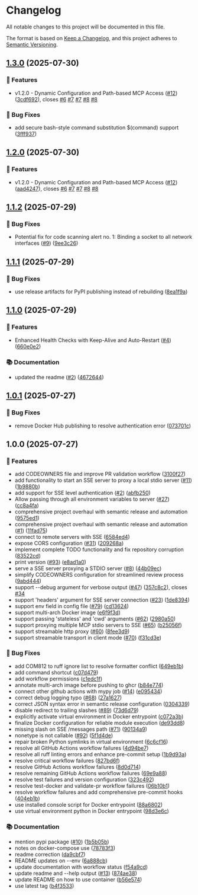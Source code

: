 # Changelog

All notable changes to this project will be documented in this file.

The format is based on [Keep a Changelog](https://keepachangelog.com/en/1.0.0/),
and this project adheres to [Semantic Versioning](https://semver.org/spec/v2.0.0.html).

## [1.3.0](https://github.com/billyjbryant/mcp-foxxy-bridge/compare/v1.2.0...v1.3.0) (2025-07-30)


### 🚀 Features

* v1.2.0 - Dynamic Configuration and Path-based MCP Access ([#12](https://github.com/billyjbryant/mcp-foxxy-bridge/issues/12)) ([3cdf692](https://github.com/billyjbryant/mcp-foxxy-bridge/commit/3cdf69288d7092326519c81cd9acea27b9a9b414)), closes [#6](https://github.com/billyjbryant/mcp-foxxy-bridge/issues/6) [#7](https://github.com/billyjbryant/mcp-foxxy-bridge/issues/7) [#7](https://github.com/billyjbryant/mcp-foxxy-bridge/issues/7) [#8](https://github.com/billyjbryant/mcp-foxxy-bridge/issues/8) [#8](https://github.com/billyjbryant/mcp-foxxy-bridge/issues/8)


### 🐛 Bug Fixes

* add secure bash-style command substitution $(command) support ([3fff937](https://github.com/billyjbryant/mcp-foxxy-bridge/commit/3fff9378a1e27a4bdec54ef221371f754ee9e9ad))

## [1.2.0](https://github.com/billyjbryant/mcp-foxxy-bridge/compare/v1.1.2...v1.2.0) (2025-07-30)


### 🚀 Features

* v1.2.0 - Dynamic Configuration and Path-based MCP Access ([#12](https://github.com/billyjbryant/mcp-foxxy-bridge/issues/12)) ([aad4247](https://github.com/billyjbryant/mcp-foxxy-bridge/commit/aad424751fff50214eca22ac09aead679df87969)), closes [#6](https://github.com/billyjbryant/mcp-foxxy-bridge/issues/6) [#7](https://github.com/billyjbryant/mcp-foxxy-bridge/issues/7) [#7](https://github.com/billyjbryant/mcp-foxxy-bridge/issues/7) [#8](https://github.com/billyjbryant/mcp-foxxy-bridge/issues/8) [#8](https://github.com/billyjbryant/mcp-foxxy-bridge/issues/8)

## [1.1.2](https://github.com/billyjbryant/mcp-foxxy-bridge/compare/v1.1.1...v1.1.2) (2025-07-29)


### 🐛 Bug Fixes

* Potential fix for code scanning alert no. 1: Binding a socket to all network interfaces ([#9](https://github.com/billyjbryant/mcp-foxxy-bridge/issues/9)) ([9ee3c26](https://github.com/billyjbryant/mcp-foxxy-bridge/commit/9ee3c26e05aae41fb9444f4ff002b70dd2880d41))

## [1.1.1](https://github.com/billyjbryant/mcp-foxxy-bridge/compare/v1.1.0...v1.1.1) (2025-07-29)


### 🐛 Bug Fixes

* use release artifacts for PyPI publishing instead of rebuilding ([8ea1f9a](https://github.com/billyjbryant/mcp-foxxy-bridge/commit/8ea1f9a507d3e71ee54e855430c8c09a924acf78))

## [1.1.0](https://github.com/billyjbryant/mcp-foxxy-bridge/compare/v1.0.1...v1.1.0) (2025-07-29)


### 🚀 Features

* Enhanced Health Checks with Keep-Alive and Auto-Restart ([#4](https://github.com/billyjbryant/mcp-foxxy-bridge/issues/4)) ([660e0e2](https://github.com/billyjbryant/mcp-foxxy-bridge/commit/660e0e22ae15b224f115de7e6cb3b4cb06410ea7))


### 📚 Documentation

* updated the readme ([#2](https://github.com/billyjbryant/mcp-foxxy-bridge/issues/2)) ([4672644](https://github.com/billyjbryant/mcp-foxxy-bridge/commit/467264425321594c161a5e98a9c8f895ae05a7fd))

## [1.0.1](https://github.com/billyjbryant/mcp-foxxy-bridge/compare/v1.0.0...v1.0.1) (2025-07-27)


### 🐛 Bug Fixes

* remove Docker Hub publishing to resolve authentication error ([073701c](https://github.com/billyjbryant/mcp-foxxy-bridge/commit/073701ccffd6a0f2a7001ca662e856b33201b856))

## 1.0.0 (2025-07-27)


### 🚀 Features

* add CODEOWNERS file and improve PR validation workflow ([3100f27](https://github.com/billyjbryant/mcp-foxxy-bridge/commit/3100f2790efa88c1d30e318fbf87714c94732974))
* add functionality to start an SSE server to proxy a local stdio server ([#11](https://github.com/billyjbryant/mcp-foxxy-bridge/issues/11)) ([1b9880b](https://github.com/billyjbryant/mcp-foxxy-bridge/commit/1b9880bc5680c25bd42a096ebbfc65442154d19d))
* add support for SSE level authentication ([#2](https://github.com/billyjbryant/mcp-foxxy-bridge/issues/2)) ([abfb250](https://github.com/billyjbryant/mcp-foxxy-bridge/commit/abfb250e8b2281c5efb2076cdd946253bf48bd46))
* Allow passing through all environment variables to server ([#27](https://github.com/billyjbryant/mcp-foxxy-bridge/issues/27)) ([cc8a4fa](https://github.com/billyjbryant/mcp-foxxy-bridge/commit/cc8a4fac871fe89a214c09aeea6ca0ca98eea4fc))
* comprehensive project overhaul with semantic release and automation ([9575ed1](https://github.com/billyjbryant/mcp-foxxy-bridge/commit/9575ed1c813864c7034e5ee698a894cea446a0a1))
* comprehensive project overhaul with semantic release and automation ([#1](https://github.com/billyjbryant/mcp-foxxy-bridge/issues/1)) ([11fad75](https://github.com/billyjbryant/mcp-foxxy-bridge/commit/11fad75e90b4a3964aad0cf7672b7da5f1f0eb19))
* connect to remote servers with SSE ([6584ed4](https://github.com/billyjbryant/mcp-foxxy-bridge/commit/6584ed47c692f8305ef0f268a9e5b31699d5cce3))
* expose CORS configuration ([#31](https://github.com/billyjbryant/mcp-foxxy-bridge/issues/31)) ([209268a](https://github.com/billyjbryant/mcp-foxxy-bridge/commit/209268a361074876e44417d11da87790de03ca85))
* implement complete TODO functionality and fix repository corruption ([83522cd](https://github.com/billyjbryant/mcp-foxxy-bridge/commit/83522cdb9751ac24956a89261ee60152b2dd8dae))
* print version ([#93](https://github.com/billyjbryant/mcp-foxxy-bridge/issues/93)) ([e8ad1a0](https://github.com/billyjbryant/mcp-foxxy-bridge/commit/e8ad1a0b9dd4793c1befe1633b098df1c1165ce2))
* serve a SSE server proxying a STDIO server ([#8](https://github.com/billyjbryant/mcp-foxxy-bridge/issues/8)) ([44b09ec](https://github.com/billyjbryant/mcp-foxxy-bridge/commit/44b09ec9547088c7ea754c6356af005c84ee2016))
* simplify CODEOWNERS configuration for streamlined review process ([9abd444](https://github.com/billyjbryant/mcp-foxxy-bridge/commit/9abd444bafb9a3dd9a33bd0c793fa58b12ef744e))
* support --debug argument for verbose output ([#47](https://github.com/billyjbryant/mcp-foxxy-bridge/issues/47)) ([357c8c2](https://github.com/billyjbryant/mcp-foxxy-bridge/commit/357c8c23f0d64ba2d9fddd1a7d3db8f4d3898a5c)), closes [#34](https://github.com/billyjbryant/mcp-foxxy-bridge/issues/34)
* support 'headers' argument for SSE server connection ([#23](https://github.com/billyjbryant/mcp-foxxy-bridge/issues/23)) ([1de8394](https://github.com/billyjbryant/mcp-foxxy-bridge/commit/1de83947679136f5b0dd5a2c2e277a1b1f64853a))
* support env field in config file ([#79](https://github.com/billyjbryant/mcp-foxxy-bridge/issues/79)) ([cd13624](https://github.com/billyjbryant/mcp-foxxy-bridge/commit/cd13624f7b27ec00021e93de1271ce6d19ba5bf7))
* support multi-arch Docker image ([e6f9f3d](https://github.com/billyjbryant/mcp-foxxy-bridge/commit/e6f9f3db981b51a8d64289db8871358451424b5f))
* support passing 'stateless' and 'cwd' arguments ([#62](https://github.com/billyjbryant/mcp-foxxy-bridge/issues/62)) ([2980a50](https://github.com/billyjbryant/mcp-foxxy-bridge/commit/2980a50ad2e78ff8ba8c5ed2520ba16133c4f7bc))
* support proxying multiple MCP stdio servers to SSE ([#65](https://github.com/billyjbryant/mcp-foxxy-bridge/issues/65)) ([b25056f](https://github.com/billyjbryant/mcp-foxxy-bridge/commit/b25056faddfe452d2859c5d4e72233986a59e6a7))
* support streamable http proxy ([#60](https://github.com/billyjbryant/mcp-foxxy-bridge/issues/60)) ([8fee3d9](https://github.com/billyjbryant/mcp-foxxy-bridge/commit/8fee3d9833f66ca1c728fd68adad2c6e139e0499))
* support streamable transport in client mode ([#70](https://github.com/billyjbryant/mcp-foxxy-bridge/issues/70)) ([f31cd3e](https://github.com/billyjbryant/mcp-foxxy-bridge/commit/f31cd3e73c02264822e66af30feaf1bac66448b2))


### 🐛 Bug Fixes

* add COM812 to ruff ignore list to resolve formatter conflict ([649eb1b](https://github.com/billyjbryant/mcp-foxxy-bridge/commit/649eb1b0cf666e61d666e922aba8724dbc35af8b))
* add command shortcut ([c07d479](https://github.com/billyjbryant/mcp-foxxy-bridge/commit/c07d4792ca9813ff139078c4d8127709febfc7c6))
* add workflow permissions ([c1edc1f](https://github.com/billyjbryant/mcp-foxxy-bridge/commit/c1edc1fd290896a0eac28507d186c9483e6bfd72))
* annotate multi-arch image before pushing to ghcr ([b84e774](https://github.com/billyjbryant/mcp-foxxy-bridge/commit/b84e7745f5199dc47b78493e32928ec06b9f6a05))
* connect other github actions with mypy job ([#14](https://github.com/billyjbryant/mcp-foxxy-bridge/issues/14)) ([e095434](https://github.com/billyjbryant/mcp-foxxy-bridge/commit/e0954341a3664d82c2a9707ac33218e3b8d179e8))
* correct debug logging typo ([#68](https://github.com/billyjbryant/mcp-foxxy-bridge/issues/68)) ([27a1627](https://github.com/billyjbryant/mcp-foxxy-bridge/commit/27a16279efa6a2fca75be5b27a2424e6d0b1d2ec))
* correct JSON syntax error in semantic release configuration ([0304339](https://github.com/billyjbryant/mcp-foxxy-bridge/commit/03043395981ea3b552bff7d303b62edb3ac98f5f))
* disable redirect to trailing slashes ([#89](https://github.com/billyjbryant/mcp-foxxy-bridge/issues/89)) ([73d6d79](https://github.com/billyjbryant/mcp-foxxy-bridge/commit/73d6d79fb6a92fa6f79f7dcceab08f2f91d132a6))
* explicitly activate virtual environment in Docker entrypoint ([c072a3b](https://github.com/billyjbryant/mcp-foxxy-bridge/commit/c072a3bb09636695a97ef7d9b348f6f4ea3b2766))
* finalize Docker configuration for reliable module execution ([de93dd8](https://github.com/billyjbryant/mcp-foxxy-bridge/commit/de93dd87f5ab70b21d1a58e4f26e7e8627b03542))
* missing slash on SSE /messages path ([#71](https://github.com/billyjbryant/mcp-foxxy-bridge/issues/71)) ([90134a9](https://github.com/billyjbryant/mcp-foxxy-bridge/commit/90134a9206cebe2aa011ea3d8574daaf0213b38c))
* nonetype is not callable ([#92](https://github.com/billyjbryant/mcp-foxxy-bridge/issues/92)) ([5f1d4de](https://github.com/billyjbryant/mcp-foxxy-bridge/commit/5f1d4de9e6f78faae3e1ba50634f640f2a893f1b))
* repair broken Python symlinks in virtual environment ([6c6cf16](https://github.com/billyjbryant/mcp-foxxy-bridge/commit/6c6cf16f5e05ad8151f3ff495b2fa40e8e8acacf))
* resolve all GitHub Actions workflow failures ([4d94be7](https://github.com/billyjbryant/mcp-foxxy-bridge/commit/4d94be79be30f1083b37f6504d281194fa05bdff))
* resolve all ruff linting errors and enhance pre-commit setup ([1b9d93a](https://github.com/billyjbryant/mcp-foxxy-bridge/commit/1b9d93accdb8c7df0ca251ae0d781f864a434f6e))
* resolve critical workflow failures ([827bd6f](https://github.com/billyjbryant/mcp-foxxy-bridge/commit/827bd6fbc625bc748f475d94ca34ed96ca60ada8))
* resolve GitHub Actions workflow failures ([8d0d714](https://github.com/billyjbryant/mcp-foxxy-bridge/commit/8d0d714396d7699b2a6371883200df76989a89c0))
* resolve remaining GitHub Actions workflow failures ([69e9a88](https://github.com/billyjbryant/mcp-foxxy-bridge/commit/69e9a88024cd1b6bda284b4be92b85e0af568a27))
* resolve test failures and version configuration ([323c492](https://github.com/billyjbryant/mcp-foxxy-bridge/commit/323c49297116356933a990f081fd02cc9779e905))
* resolve test-docker and validate-pr workflow failures ([06b10b1](https://github.com/billyjbryant/mcp-foxxy-bridge/commit/06b10b145e8094619c1392798a2fe9bf2700055b))
* resolve workflow failures and add comprehensive pre-commit hooks ([404eb1b](https://github.com/billyjbryant/mcp-foxxy-bridge/commit/404eb1ba4299f5344293b2a888ad867750df3037))
* use installed console script for Docker entrypoint ([88a6802](https://github.com/billyjbryant/mcp-foxxy-bridge/commit/88a6802976e066996b7e63e850d65cfe1b53c125))
* use virtual environment python in Docker entrypoint ([98d3e6c](https://github.com/billyjbryant/mcp-foxxy-bridge/commit/98d3e6cdf57a0c83bb0d8101913325ffe3f83848))


### 📚 Documentation

* mention pypi package ([#10](https://github.com/billyjbryant/mcp-foxxy-bridge/issues/10)) ([1b5b05b](https://github.com/billyjbryant/mcp-foxxy-bridge/commit/1b5b05b1ea276611d2beba51f8a4842f94242050))
* notes on docker-compose use ([78783f3](https://github.com/billyjbryant/mcp-foxxy-bridge/commit/78783f3aec988c04874b6dea81979e372a3818e4))
* readme correction ([da9cbf7](https://github.com/billyjbryant/mcp-foxxy-bridge/commit/da9cbf7386bee55b5325eabb888a26f936d35d12))
* README updates on --env ([6a888cb](https://github.com/billyjbryant/mcp-foxxy-bridge/commit/6a888cbe09913639299ac41b0118fc6cb432af3f))
* update documentation with workflow status ([f54a9cd](https://github.com/billyjbryant/mcp-foxxy-bridge/commit/f54a9cd8dcc1401ebba9a21c9344fd1afbef5fa2))
* update readme and --help output ([#13](https://github.com/billyjbryant/mcp-foxxy-bridge/issues/13)) ([874ae38](https://github.com/billyjbryant/mcp-foxxy-bridge/commit/874ae38087d8d7bf02e6af7db52d55a087fe572d))
* update README on how to use container ([b56e574](https://github.com/billyjbryant/mcp-foxxy-bridge/commit/b56e574cd90f9de8da7f80a119b096322f678ecd))
* use latest tag ([b4f3533](https://github.com/billyjbryant/mcp-foxxy-bridge/commit/b4f35330f0f80c660d83b60efddc26ee71ea1d0a))
